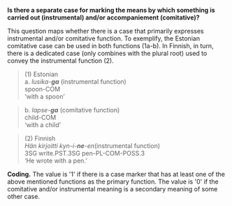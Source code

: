 **Is there a separate case for marking the means by which something is carried out (instrumental) and/or accompaniement (comitative)?**

This question maps whether there is a case that primarily expresses instrumental and/or comitative function. To exemplify, the Estonian comitative case can be used in both functions (1a-b). In Finnish, in turn, there is a dedicated case (only combines with the plural root) used to convey the instrumental function (2).

>(1) Estonian<br/> 
>a. *lusika-**ga*** (instrumental function)<br/>
>spoon-COM<br/>
>‘with a spoon’<br/>

>b. *lapse-**ga*** (comitative function)</br>
>child-COM<br/>
>‘with a child’</br>

>(2) Finnish<br/>
>*Hän kirjoitti kyn-i-**ne**-en*(instrumental function)<br/>
>3SG write.PST.3SG pen-PL-COM-POSS.3<br/>
>‘He wrote with a pen.’

**Coding.** The value is '1' if there is a case marker that has at least one of the above mentioned functions as the primary function. The value is '0' if the comitative and/or instrumental meaning is a secondary meaning of some other case.
